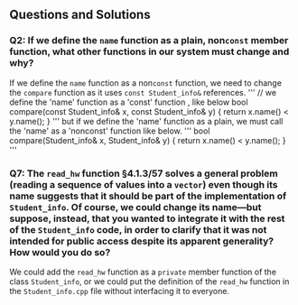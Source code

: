 ## Questions and Solutions

### Q2: If we define the `name` function as a plain, non`const` member function, what other functions in our system must change and why?
If we define the `name` function as a non`const` function, we need to change the `compare` function as it uses `const Student_info&` references.
'''
// we define the 'name' function as a 'const' function , like below
bool compare(const Student_info& x, const Student_info& y) {
	return x.name() < y.name();
}
'''
but if we define the 'name' function as a plain, we must call the 'name' as a 'nonconst' function like below.
'''
bool compare(Student_info& x, Student_info& y) {
	return x.name() < y.name();
}
'''

### Q7: The `read_hw` function §4.1.3/57 solves a general problem (reading a sequence of values into a `vector`) even though its name suggests that it should be part of the implementation of `Student_info`. Of course, we could change its name—but suppose, instead, that you wanted to integrate it with the rest of the `Student_info` code, in order to clarify that it was not intended for public access despite its apparent generality? How would you do so?
We could add the `read_hw` function as a `private` member function of the class `Student_info`, or we could put the definition of the `read_hw` function in the `Student_info.cpp` file without interfacing it to everyone.